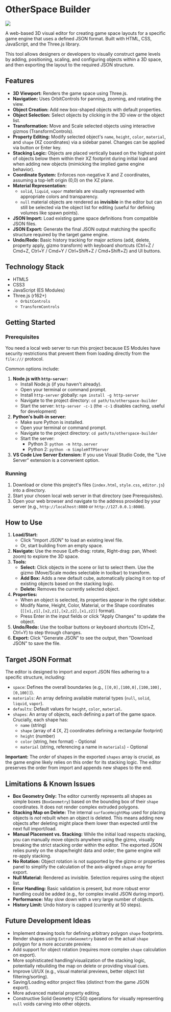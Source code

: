 # OtherSpace Builder

<img src="https://raw.githubusercontent.com/otherspace/builder/refs/heads/main/screenshot.png">

A web-based 3D visual editor for creating game space layouts for a specific game engine that uses a defined JSON format. Built with HTML, CSS, JavaScript, and the Three.js library.

This tool allows designers or developers to visually construct game levels by adding, positioning, scaling, and configuring objects within a 3D space, and then exporting the layout to the required JSON structure.

## Features

- **3D Viewport:** Renders the game space using Three.js.
- **Navigation:** Uses OrbitControls for panning, zooming, and rotating the view.
- **Object Creation:** Add new box-shaped objects with default properties.
- **Object Selection:** Select objects by clicking in the 3D view or the object list.
- **Transformation:** Move and Scale selected objects using interactive gizmos (TransformControls).
- **Property Editing:** Modify selected object's `name`, `height`, `color`, `material`, and `shape` (XZ coordinates) via a sidebar panel. Changes can be applied via button or Enter key.
- **Stacking Logic:** Objects are placed vertically based on the highest point of objects below them within their XZ footprint during initial load and when adding new objects (mimicking the implied game engine behavior).
- **Coordinate System:** Enforces non-negative X and Z coordinates, assuming a top-left origin (0,0) on the XZ plane.
- **Material Representation:**
  - `solid`, `liquid`, `vapor` materials are visually represented with appropriate colors and transparency.
  - `null` material objects are rendered as **invisible** in the editor but can still be selected via the object list for editing (useful for defining volumes like spawn points).
- **JSON Import:** Load existing game space definitions from compatible JSON files.
- **JSON Export:** Generate the final JSON output matching the specific structure required by the target game engine.
- **Undo/Redo:** Basic history tracking for major actions (add, delete, property apply, gizmo transform) with keyboard shortcuts (Ctrl+Z / Cmd+Z, Ctrl+Y / Cmd+Y / Ctrl+Shift+Z / Cmd+Shift+Z) and UI buttons.

## Technology Stack

- HTML5
- CSS3
- JavaScript (ES Modules)
- Three.js (r162+)
  - `OrbitControls`
  - `TransformControls`

## Getting Started

### Prerequisites

You need a local web server to run this project because ES Modules have security restrictions that prevent them from loading directly from the `file:///` protocol.

Common options include:

1.  **Node.js with `http-server`:**
    - Install Node.js (if you haven't already).
    - Open your terminal or command prompt.
    - Install `http-server` globally: `npm install -g http-server`
    - Navigate to the project directory: `cd path/to/otherspace-builder`
    - Start the server: `http-server -c-1` (the `-c-1` disables caching, useful for development)
2.  **Python's built-in server:**
    - Make sure Python is installed.
    - Open your terminal or command prompt.
    - Navigate to the project directory: `cd path/to/otherspace-builder`
    - Start the server:
      - Python 3: `python -m http.server`
      - Python 2: `python -m SimpleHTTPServer`
3.  **VS Code Live Server Extension:** If you use Visual Studio Code, the "Live Server" extension is a convenient option.

### Running

1.  Download or clone this project's files (`index.html`, `style.css`, `editor.js`) into a directory.
2.  Start your chosen local web server in that directory (see Prerequisites).
3.  Open your web browser and navigate to the address provided by your server (e.g., `http://localhost:8080` or `http://127.0.0.1:8080`).

## How to Use

1.  **Load/Start:**
    - Click "Import JSON" to load an existing level file.
    - Or, start building from an empty space.
2.  **Navigate:** Use the mouse (Left-drag: rotate, Right-drag: pan, Wheel: zoom) to explore the 3D space.
3.  **Tools:**
    - **Select:** Click objects in the scene or list to select them. Use the gizmo (Move/Scale modes selectable in toolbar) to transform.
    - **Add Box:** Adds a new default cube, automatically placing it on top of existing objects based on the stacking logic.
    - **Delete:** Removes the currently selected object.
4.  **Properties:**
    - When an object is selected, its properties appear in the right sidebar.
    - Modify Name, Height, Color, Material, or the Shape coordinates (`[[x1,z1],[x2,z1],[x2,z2],[x1,z2]]` format).
    - Press Enter in the input fields or click "Apply Changes" to update the object.
5.  **Undo/Redo:** Use the toolbar buttons or keyboard shortcuts (Ctrl+Z, Ctrl+Y) to step through changes.
6.  **Export:** Click "Generate JSON" to see the output, then "Download JSON" to save the file.

## Target JSON Format

The editor is designed to import and export JSON files adhering to a specific structure, including:

- `space`: Defines the overall boundaries (e.g., `[[0,0],[100,0],[100,100],[0,100]]`).
- `materials`: An array defining available material types (`null`, `solid`, `liquid`, `vapor`).
- `defaults`: Default values for `height`, `color`, `material`.
- `shapes`: An array of objects, each defining a part of the game space. Crucially, each shape has:
  - `name` (string)
  - `shape` (array of 4 [X, Z] coordinates defining a rectangular footprint)
  - `height` (number)
  - `color` (string, hex format) - Optional
  - `material` (string, referencing a name in `materials`) - Optional

**Important:** The _order_ of shapes in the exported `shapes` array is crucial, as the game engine likely relies on this order for its stacking logic. The editor preserves the order from import and appends new shapes to the end.

## Limitations & Known Issues

- **Box Geometry Only:** The editor currently represents all shapes as simple boxes (`BoxGeometry`) based on the bounding box of their `shape` coordinates. It does not render complex extruded polygons.
- **Stacking Map on Delete:** The internal `surfaceHeightMap` used for placing objects is _not_ rebuilt when an object is deleted. This means adding new objects after deleting might place them lower than expected until the next full import/load.
- **Manual Placement vs. Stacking:** While the initial load respects stacking, you can manually move objects anywhere using the gizmo, visually breaking the strict stacking order within the editor. The exported JSON relies purely on the shape/height data and order; the game engine will re-apply stacking.
- **No Rotation:** Object rotation is not supported by the gizmo or properties panel to simplify the calculation of the axis-aligned `shape` array for export.
- **Null Material:** Rendered as invisible. Selection requires using the object list.
- **Error Handling:** Basic validation is present, but more robust error handling could be added (e.g., for complex invalid JSON during import).
- **Performance:** May slow down with a very large number of objects.
- **History Limit:** Undo history is capped (currently at 50 steps).

## Future Development Ideas

- Implement drawing tools for defining arbitrary polygon `shape` footprints.
- Render shapes using `ExtrudeGeometry` based on the actual `shape` polygon for a more accurate preview.
- Add support for object rotation (requires more complex `shape` calculation on export).
- More sophisticated handling/visualization of the stacking logic, potentially rebuilding the map on delete or providing visual cues.
- Improve UI/UX (e.g., visual material previews, better object list filtering/sorting).
- Saving/Loading editor project files (distinct from the game JSON export).
- More advanced material property editing.
- Constructive Solid Geometry (CSG) operations for visually representing `null` voids carving into other objects.
